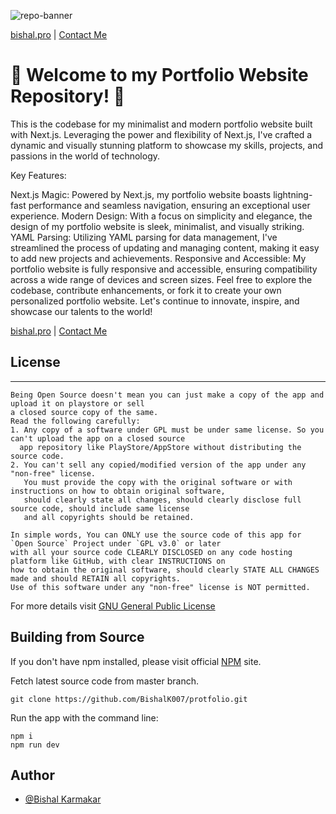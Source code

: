 ![repo-banner](https://i.postimg.cc/44P34y5R/portfolio.png)

[bishal.pro](www.bishal.pro) | [Contact Me](https://bishal.pro/#get-contact)

# 🚀 Welcome to my Portfolio Website Repository! 🌟

This is the codebase for my minimalist and modern portfolio website built with Next.js. Leveraging the power and flexibility of Next.js, I've crafted a dynamic and visually stunning platform to showcase my skills, projects, and passions in the world of technology.

Key Features:

Next.js Magic: Powered by Next.js, my portfolio website boasts lightning-fast performance and seamless navigation, ensuring an exceptional user experience.
Modern Design: With a focus on simplicity and elegance, the design of my portfolio website is sleek, minimalist, and visually striking.
YAML Parsing: Utilizing YAML parsing for data management, I've streamlined the process of updating and managing content, making it easy to add new projects and achievements.
Responsive and Accessible: My portfolio website is fully responsive and accessible, ensuring compatibility across a wide range of devices and screen sizes.
Feel free to explore the codebase, contribute enhancements, or fork it to create your own personalized portfolio website. Let's continue to innovate, inspire, and showcase our talents to the world!

[bishal.pro](www.bishal.pro) | [Contact Me](https://bishal.pro/#get-contact)


## License
---
```
Being Open Source doesn't mean you can just make a copy of the app and upload it on playstore or sell
a closed source copy of the same.
Read the following carefully:
1. Any copy of a software under GPL must be under same license. So you can't upload the app on a closed source
  app repository like PlayStore/AppStore without distributing the source code.
2. You can't sell any copied/modified version of the app under any "non-free" license.
   You must provide the copy with the original software or with instructions on how to obtain original software,
   should clearly state all changes, should clearly disclose full source code, should include same license
   and all copyrights should be retained.

In simple words, You can ONLY use the source code of this app for `Open Source` Project under `GPL v3.0` or later
with all your source code CLEARLY DISCLOSED on any code hosting platform like GitHub, with clear INSTRUCTIONS on
how to obtain the original software, should clearly STATE ALL CHANGES made and should RETAIN all copyrights.
Use of this software under any "non-free" license is NOT permitted.
```
For more details visit [GNU General Public License](https://github.com/EncryptoCyphers/Rhythm/blob/master/LICENSE.md)



## Building from Source

If you don't have npm installed, please visit official [NPM](https://www.npmjs.com/) site.

Fetch latest source code from master branch.

```
git clone https://github.com/BishalK007/protfolio.git
```

Run the app with the command line:

```
npm i 
npm run dev
```


## Author
- [@Bishal Karmakar](https://github.com/BishalK007)



